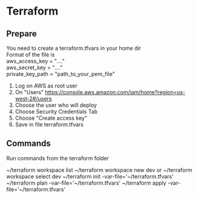 # Terraform

## Prepare

You need to create a terraform.tfvars in your home dir  
Format of the file is  
aws_access_key = "...."  
aws_secret_key = "...."  
private_key_path = "path_to_your_pem_file"  

1. Log on AWS as root user
2. On "Users" https://console.aws.amazon.com/iam/home?region=us-west-2#/users
3. Choose the user who will deploy
4. Choose Security Credentials Tab
5. Choose "Create access key"
6. Save in file terraform.tfvars  

## Commands

Run commands from the terraform folder

~/terraform workspace list
~/terraform workspace new dev
or 
~/terraform workspace select dev
~/terraform init -var-file='~/terraform.tfvars'
~/terraform plan -var-file='~/terraform.tfvars'
~/terraform apply -var-file='~/terraform.tfvars'
